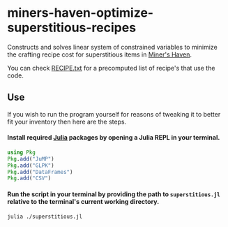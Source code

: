 # miners-haven-optimize-superstitious-recipes
Constructs and solves linear system of constrained variables to minimize the crafting recipe cost for superstitious items in [Miner's Haven](https://www.roblox.com/games/258258996/Miners-Haven).

You can check [RECIPE.txt](src/RECIPE.txt) for a precomputed list of recipe's that use the code. 

## Use 

If you wish to run the program yourself for reasons of tweaking it to better fit your inventory then here are the steps.
#### Install required [Julia](https://julialang.org/) packages by opening a Julia REPL in your terminal. 
```julia
using Pkg
Pkg.add("JuMP")
Pkg.add("GLPK")
Pkg.add("DataFrames")
Pkg.add("CSV")
```
#### Run the script in your terminal by providing the path to `superstitious.jl` relative to the terminal's current working directory. 
```console
julia ./superstitious.jl
```
